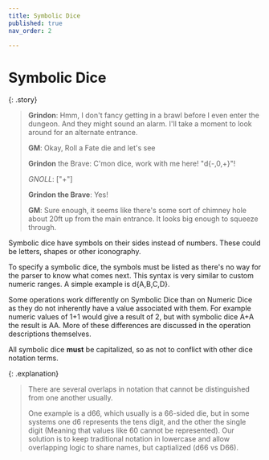 ```yaml
---
title: Symbolic Dice
published: true
nav_order: 2

---
```


# Symbolic Dice

{: .story}
>
>   **Grindon**: Hmm, I don't fancy getting in a brawl before I even enter the dungeon. And they might sound an alarm. I'll take a moment to look around for an alternate entrance.
>
>   **GM**: Okay, Roll a Fate die and let's see
>
>   **Grindon** the Brave: C'mon dice, work with me here! "d{-,0,+}"!
>
>   *GNOLL*: ["+"]
>
>   **Grindon the Brave**: Yes! 
>
>   **GM**: Sure enough, it seems like there's some sort of chimney hole about 20ft up from the main entrance. It looks big enough to squeeze through.


Symbolic dice have symbols on their sides instead of numbers. These could be letters, shapes or other iconography.

To specify a symbolic dice, the symbols must be listed as there's no way for the parser to know what comes next. This syntax is very similar to custom numeric ranges. A simple example is d{A,B,C,D}.

Some operations work differently on Symbolic Dice than on Numeric Dice as they do not inherently have a value associated with them. For example numeric values of 1+1 would give a result of 2, but with symbolic dice A+A the result is AA. More of these differences are discussed in the operation descriptions themselves.

All symbolic dice **must** be capitalized, so as not to conflict with other dice notation terms.

{: .explanation}
> There are several overlaps in notation that cannot be distinguished from one another usually.
>
> One example is a d66, which usually is a 66-sided die, but in some systems one d6 represents the tens digit, and the other the single digit (Meaning that values like 60 cannot be represented). Our solution is to keep traditional notation in lowercase and allow overlapping logic to share names, but captialized (d66 vs D66).